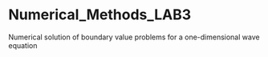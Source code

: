 # Numerical_Methods_LAB3
Numerical solution of boundary value problems for a one-dimensional wave equation
